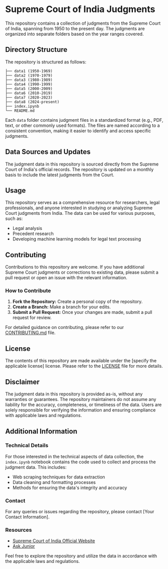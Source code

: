 # Supreme Court of India Judgments

This repository contains a collection of judgments from the Supreme Court of India, spanning from 1950 to the present day. The judgments are organized into separate folders based on the year ranges covered.

## Directory Structure

The repository is structured as follows:

```supreme-court-judgments/
├── data1 (1950-1969)
├── data2 (1970-1979)
├── data3 (1980-1989)
├── data4 (1990-1999)
├── data5 (2000-2009)
├── data6 (2010-2019)
├── data7 (2020-2023)
├── data8 (2024-present)
├── index.ipynb
└── README.md
```

Each `data` folder contains judgment files in a standardized format (e.g., PDF, text, or other commonly used formats). The files are named according to a consistent convention, making it easier to identify and access specific judgments.

## Data Sources and Updates

The judgment data in this repository is sourced directly from the Supreme Court of India's official records. The repository is updated on a monthly basis to include the latest judgments from the Court.

## Usage

This repository serves as a comprehensive resource for researchers, legal professionals, and anyone interested in studying or analyzing Supreme Court judgments from India. The data can be used for various purposes, such as:
- Legal analysis
- Precedent research
- Developing machine learning models for legal text processing

## Contributing

Contributions to this repository are welcome. If you have additional Supreme Court judgments or corrections to existing data, please submit a pull request or open an issue with the relevant information.

### How to Contribute

1. **Fork the Repository:** Create a personal copy of the repository.
2. **Create a Branch:** Make a branch for your edits.
3. **Submit a Pull Request:** Once your changes are made, submit a pull request for review.

For detailed guidance on contributing, please refer to our [CONTRIBUTING.md](CONTRIBUTING.md) file.

## License

The contents of this repository are made available under the [specify the applicable license] license. Please refer to the [LICENSE](LICENSE) file for more details.

## Disclaimer

The judgment data in this repository is provided as-is, without any warranties or guarantees. The repository maintainers do not assume any liability for the accuracy, completeness, or timeliness of the data. Users are solely responsible for verifying the information and ensuring compliance with applicable laws and regulations.

## Additional Information

### Technical Details

For those interested in the technical aspects of data collection, the `index.ipynb` notebook contains the code used to collect and process the judgment data. This includes:
- Web scraping techniques for data extraction
- Data cleaning and formatting processes
- Methods for ensuring the data's integrity and accuracy

### Contact

For any queries or issues regarding the repository, please contact [Your Contact Information].

### Resources

- [Supreme Court of India Official Website](https://www.sci.gov.in)
- [Ask Junior](https://www.askjunior.ai/)

Feel free to explore the repository and utilize the data in accordance with the applicable laws and regulations.
